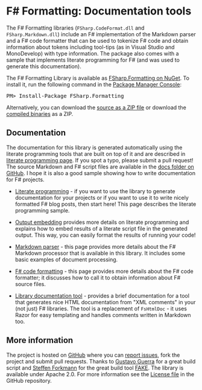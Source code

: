 ﻿F# Formatting: Documentation tools
==================================

The F# Formatting libraries (`FSharp.CodeFormat.dll` and `FSharp.Markdown.dll`) include 
an F# implementation of the Markdown parser and a F# code formatter that can be used to tokenize F# 
code and obtain information about tokens including tool-tips (as in Visual Studio and MonoDevelop) 
with type information. The package also comes with a sample that implements literate programming for F#
(and was used to generate this documentation).

<div class="row">
  <div class="span1"></div>
  <div class="span6">
    <div class="well well-small" id="nuget">
      The F# Formatting Library is available as <a href="https://nuget.org/packages/FSharp.Formatting">FSharp.Formatting on NuGet</a>.
      To install it, run the following command in the <a href="http://docs.nuget.org/docs/start-here/using-the-package-manager-console">Package Manager Console</a>:
      <pre>PM> Install-Package FSharp.Formatting</pre>
    </div>
  </div>
  <div class="span1"></div>
</div>

Alternatively, you can download the [source as a ZIP file](https://github.com/tpetricek/FSharp.Formatting/zipball/master)
or download the [compiled binaries](https://github.com/tpetricek/FSharp.Formatting/archive/release.zip) as a ZIP.

Documentation
-------------

The documentation for this library is generated automatically using the literate programming 
tools that are built on top of it and are described in [literate programming page](literate.html).
If you spot a typo, please submit a pull request! The source Markdown and F# script files are
available in the [docs folder on GitHub](https://github.com/tpetricek/FSharp.Formatting/tree/master/docs).
I hope it is also a good sample showing how to write documentation for F# projects.

 - [Literate programming](literate.html) - if you want to use the library to generate documentation
   for your projects or if you want to use it to write nicely formatted F# blog posts, then
   start here! This page describes the literate programming sample. 
   
 - [Output embedding](evaluation.html) provides more details on literate programming and
   explains how to embed results of a literate script file in the generated output. This way,
   you can easily format the results of running your code!

 - [Markdown parser](markdown.html) - this page provides more details about the F# Markdown
   processor that is available in this library. It includes some basic examples of
   document processing.

 - [F# code formatting](codeformat.html) - this page provides more details about the F# code
   formatter; it discusses how to call it to obtain information about F# source files.

 - [Library documentation tool](metadata.html) - provides a brief documentation for a tool
   that generates nice HTML documentation from "XML comments" in your (not just) F# libraries.
   The tool is a replacement of `FsHtmlDoc` - it uses Razor for easy templating and handles
   comments written in Markdown too. 

More information
----------------

The project is hosted on [GitHub](https://github.com/tpetricek/FSharp.Formatting) where you can 
[report issues](https://github.com/tpetricek/FSharp.Formatting/issues), fork the project and submit pull requests.
Thanks to [Gustavo Guerra](https://github.com/ovatsus) for a great build script and 
[Steffen Forkmann](https://github.com/forki) for the great build tool [FAKE](https://github.com/fsharp/FAKE).
The library is available under Apache 2.0. For more information see the 
[License file](https://github.com/tpetricek/FSharp.Formatting/blob/master/LICENSE.md) in the GitHub repository.
